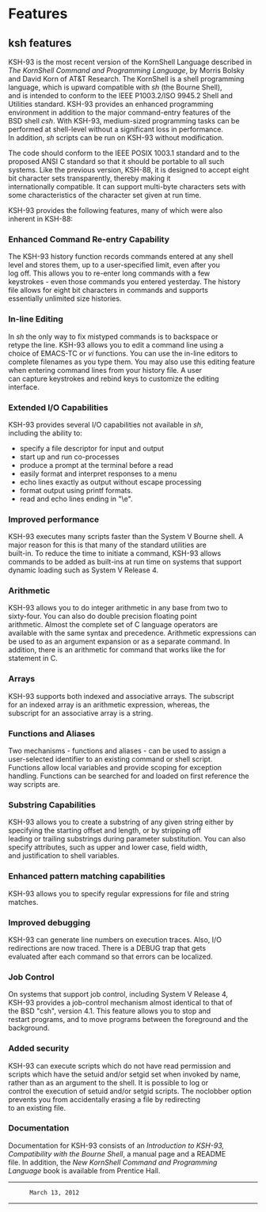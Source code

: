 # Features

## ksh features

KSH-93 is the most recent version of the KornShell Language described
in *The KornShell Command and Programming Language*, by Morris Bolsky
and David Korn of AT&T Research. The KornShell is a shell programming
language, which is upward compatible with *sh* (the Bourne Shell),   
and is intended to conform to the IEEE P1003.2/ISO 9945.2 Shell and  
Utilities standard. KSH-93 provides an enhanced programming          
environment in addition to the major command-entry features of the   
BSD shell *csh*. With KSH-93, medium-sized programming tasks can be  
performed at shell-level without a significant loss in performance.  
In addition, *sh* scripts can be run on KSH-93 without modification. 
                                                                     
The code should conform to the IEEE POSIX 1003.1 standard and to the 
proposed ANSI C standard so that it should be portable to all such   
systems. Like the previous version, KSH-88, it is designed to accept 
eight bit character sets transparently, thereby making it            
internationally compatible. It can support multi-byte characters sets
with some characteristics of the character set given at run time.    
                                                                     
KSH-93 provides the following features, many of which were also      
inherent in KSH-88:                                                  
                                                                     
### Enhanced Command Re-entry Capability
                                                                     
The KSH-93 history function records commands entered at any shell    
level and stores them, up to a user-specified limit, even after you  
log off. This allows you to re-enter long commands with a few        
keystrokes - even those commands you entered yesterday. The history  
file allows for eight bit characters in commands and supports        
essentially unlimited size histories.                                
                                                                     
### In-line Editing
                                                                     
In *sh* the only way to fix mistyped commands is to backspace or     
retype the line. KSH-93 allows you to edit a command line using a    
choice of EMACS-TC or *vi* functions. You can use the in-line editors
to complete filenames as you type them. You may also use this editing
feature when entering command lines from your history file. A user   
can capture keystrokes and rebind keys to customize the editing      
interface.                                                           
                                                                     
### Extended I/O Capabilities
                                                                     
KSH-93 provides several I/O capabilities not available in *sh*,      
including the ability to:                                            
                                                                     
-   specify a file descriptor for input and output                   
-   start up and run co-processes                                    
-   produce a prompt at the terminal before a read                   
-   easily format and interpret responses to a menu                  
-   echo lines exactly as output without escape processing           
-   format output using printf formats.                              
-   read and echo lines ending in \"\\e\".                           
                                                                     
### Improved performance
                                                                     
KSH-93 executes many scripts faster than the System V Bourne shell. A
major reason for this is that many of the standard utilities are     
built-in. To reduce the time to initiate a command, KSH-93 allows    
commands to be added as built-ins at run time on systems that support
dynamic loading such as System V Release 4.                          
                                                                     
### Arithmetic
                                                                     
KSH-93 allows you to do integer arithmetic in any base from two to   
sixty-four. You can also do double precision floating point          
arithmetic. Almost the complete set of C language operators are      
available with the same syntax and precedence. Arithmetic expressions
can be used to as an argument expansion or as a separate command. In 
addition, there is an arithmetic for command that works like the for 
statement in C.                                                      
                                                                     
### Arrays
                                                                     
KSH-93 supports both indexed and associative arrays. The subscript   
for an indexed array is an arithmetic expression, whereas, the       
subscript for an associative array is a string.                      
                                                                     
### Functions and Aliases
                                                                     
Two mechanisms - functions and aliases - can be used to assign a     
user-selected identifier to an existing command or shell script.     
Functions allow local variables and provide scoping for exception    
handling. Functions can be searched for and loaded on first reference
the way scripts are.                                                 
                                                                     
### Substring Capabilities
                                                                     
KSH-93 allows you to create a substring of any given string either by
specifying the starting offset and length, or by stripping off       
leading or trailing substrings during parameter substitution. You can
also specify attributes, such as upper and lower case, field width,  
and justification to shell variables.                                
                                                                     
### Enhanced pattern matching capabilities
                                                                     
KSH-93 allows you to specify regular expressions for file and string 
matches.                                                             
                                                                     
### Improved debugging
                                                                     
KSH-93 can generate line numbers on execution traces. Also, I/O      
redirections are now traced. There is a DEBUG trap that gets         
evaluated after each command so that errors can be localized.        
                                                                     
### Job Control
                                                                     
On systems that support job control, including System V Release 4,   
KSH-93 provides a job-control mechanism almost identical to that of  
the BSD \"csh\", version 4.1. This feature allows you to stop and    
restart programs, and to move programs between the foreground and the
background.                                                          
                                                                     
### Added security
                                                                     
KSH-93 can execute scripts which do not have read permission and     
scripts which have the setuid and/or setgid set when invoked by name,
rather than as an argument to the shell. It is possible to log or    
control the execution of setuid and/or setgid scripts. The noclobber 
option prevents you from accidentally erasing a file by redirecting  
to an existing file.                                                 
                                                                     
### Documentation
                                                                     
Documentation for KSH-93 consists of an *Introduction to KSH-93,*    
*Compatibility with the Bourne Shell*, a manual page and a README    
file. In addition, the *New KornShell Command and Programming        
Language* book is available from Prentice Hall.                      
                                                                     
---
          March 13, 2012                                             
---
